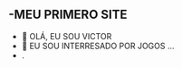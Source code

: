 -MEU PRIMERO SITE 
- 
- 👋 OLÁ, EU SOU VICTOR
- 👀 EU SOU INTERRESADO POR JOGOS ...
- .

<!---
1bVICTOR/1bVICTOR is a ✨ special ✨ repository because its `README.md` (this file) appears on your GitHub profile.
You can click the Preview link to take a look at your changes.
--->
